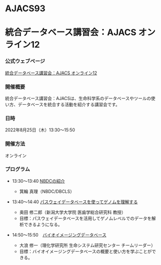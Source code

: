 # AJACS93
# 統合データベース講習会：AJACS オンライン12

### 公式ウェブページ
[統合データベース講習会：AJACS オンライン12](https://biosciencedbc.jp/event/ajacs/ajacs93.html)  

### 開催概要
統合データベース講習会：AJACSは、生命科学系のデータベースやツールの使い方、データベースを統合する活動を紹介する講習会です。

### 日時
2022年8月25日（木）13:30～15:50

### 開催方法
オンライン

### プログラム
- 13:30～13:40	[NBDCの紹介](01_minowa)
  - 箕輪 真理（NBDC/DBCLS）

- 13:40～14:40	[パスウェイデータベースを使ってゲノムを理解する](02_okuda)
  - 奥田 修二郎（新潟大学大学院 医歯学総合研究科 教授）
  - 目標：パスウェイデータベースを活用してゲノムレベルでのデータを解析できるようになる。

- 14:50～15:50　[バイオイメージングデータベース](03_ohnami)
  - 大浪 修一（理化学研究所 生命システム研究センター チームリーダー）
  - 目標：バイオイメージングデータベースの概要と使い方を学ぶことができる。
